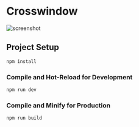 # Crosswindow

![screenshot](https://www.fatpandac.com/images/crosswindow.gif)

## Project Setup

```sh
npm install
```

### Compile and Hot-Reload for Development

```sh
npm run dev
```

### Compile and Minify for Production

```sh
npm run build
```
